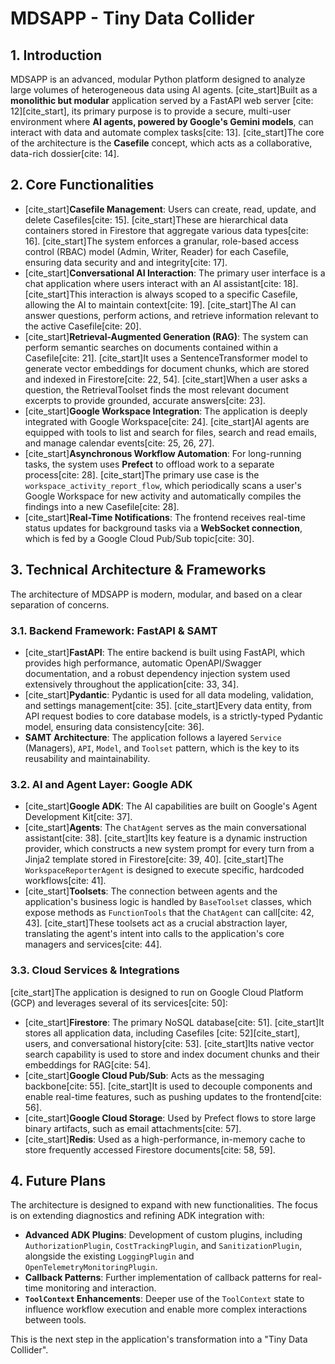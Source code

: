  # MDSAPP - Tiny Data Collider

## 1. Introduction

MDSAPP is an advanced, modular Python platform designed to analyze large volumes of heterogeneous data using AI agents. [cite_start]Built as a **monolithic but modular** application served by a FastAPI web server [cite: 12][cite_start], its primary purpose is to provide a secure, multi-user environment where **AI agents, powered by Google's Gemini models**, can interact with data and automate complex tasks[cite: 13]. [cite_start]The core of the architecture is the **Casefile** concept, which acts as a collaborative, data-rich dossier[cite: 14].

## 2. Core Functionalities

* [cite_start]**Casefile Management**: Users can create, read, update, and delete Casefiles[cite: 15]. [cite_start]These are hierarchical data containers stored in Firestore that aggregate various data types[cite: 16]. [cite_start]The system enforces a granular, role-based access control (RBAC) model (Admin, Writer, Reader) for each Casefile, ensuring data security and and integrity[cite: 17].
* [cite_start]**Conversational AI Interaction**: The primary user interface is a chat application where users interact with an AI assistant[cite: 18]. [cite_start]This interaction is always scoped to a specific Casefile, allowing the AI to maintain context[cite: 19]. [cite_start]The AI can answer questions, perform actions, and retrieve information relevant to the active Casefile[cite: 20].
* [cite_start]**Retrieval-Augmented Generation (RAG)**: The system can perform semantic searches on documents contained within a Casefile[cite: 21]. [cite_start]It uses a SentenceTransformer model to generate vector embeddings for document chunks, which are stored and indexed in Firestore[cite: 22, 54]. [cite_start]When a user asks a question, the RetrievalToolset finds the most relevant document excerpts to provide grounded, accurate answers[cite: 23].
* [cite_start]**Google Workspace Integration**: The application is deeply integrated with Google Workspace[cite: 24]. [cite_start]AI agents are equipped with tools to list and search for files, search and read emails, and manage calendar events[cite: 25, 26, 27].
* [cite_start]**Asynchronous Workflow Automation**: For long-running tasks, the system uses **Prefect** to offload work to a separate process[cite: 28]. [cite_start]The primary use case is the `workspace_activity_report_flow`, which periodically scans a user's Google Workspace for new activity and automatically compiles the findings into a new Casefile[cite: 28].
* [cite_start]**Real-Time Notifications**: The frontend receives real-time status updates for background tasks via a **WebSocket connection**, which is fed by a Google Cloud Pub/Sub topic[cite: 30].

## 3. Technical Architecture & Frameworks

The architecture of MDSAPP is modern, modular, and based on a clear separation of concerns.

### 3.1. Backend Framework: FastAPI & SAMT

* [cite_start]**FastAPI**: The entire backend is built using FastAPI, which provides high performance, automatic OpenAPI/Swagger documentation, and a robust dependency injection system used extensively throughout the application[cite: 33, 34].
* [cite_start]**Pydantic**: Pydantic is used for all data modeling, validation, and settings management[cite: 35]. [cite_start]Every data entity, from API request bodies to core database models, is a strictly-typed Pydantic model, ensuring data consistency[cite: 36].
* **SAMT Architecture**: The application follows a layered `Service` (Managers), `API`, `Model`, and `Toolset` pattern, which is the key to its reusability and maintainability.

### 3.2. AI and Agent Layer: Google ADK

* [cite_start]**Google ADK**: The AI capabilities are built on Google's Agent Development Kit[cite: 37].
* [cite_start]**Agents**: The `ChatAgent` serves as the main conversational assistant[cite: 38]. [cite_start]Its key feature is a dynamic instruction provider, which constructs a new system prompt for every turn from a Jinja2 template stored in Firestore[cite: 39, 40]. [cite_start]The `WorkspaceReporterAgent` is designed to execute specific, hardcoded workflows[cite: 41].
* [cite_start]**Toolsets**: The connection between agents and the application's business logic is handled by `BaseToolset` classes, which expose methods as `FunctionTools` that the `ChatAgent` can call[cite: 42, 43]. [cite_start]These toolsets act as a crucial abstraction layer, translating the agent's intent into calls to the application's core managers and services[cite: 44].

### 3.3. Cloud Services & Integrations

[cite_start]The application is designed to run on Google Cloud Platform (GCP) and leverages several of its services[cite: 50]:

* [cite_start]**Firestore**: The primary NoSQL database[cite: 51]. [cite_start]It stores all application data, including Casefiles [cite: 52][cite_start], users, and conversational history[cite: 53]. [cite_start]Its native vector search capability is used to store and index document chunks and their embeddings for RAG[cite: 54].
* [cite_start]**Google Cloud Pub/Sub**: Acts as the messaging backbone[cite: 55]. [cite_start]It is used to decouple components and enable real-time features, such as pushing updates to the frontend[cite: 56].
* [cite_start]**Google Cloud Storage**: Used by Prefect flows to store large binary artifacts, such as email attachments[cite: 57].
* [cite_start]**Redis**: Used as a high-performance, in-memory cache to store frequently accessed Firestore documents[cite: 58, 59].

## 4. Future Plans

The architecture is designed to expand with new functionalities. The focus is on extending diagnostics and refining ADK integration with:

* **Advanced ADK Plugins**: Development of custom plugins, including `AuthorizationPlugin`, `CostTrackingPlugin`, and `SanitizationPlugin`, alongside the existing `LoggingPlugin` and `OpenTelemetryMonitoringPlugin`.
* **Callback Patterns**: Further implementation of callback patterns for real-time monitoring and interaction.
* **`ToolContext` Enhancements**: Deeper use of the `ToolContext` state to influence workflow execution and enable more complex interactions between tools.

This is the next step in the application's transformation into a "Tiny Data Collider".
